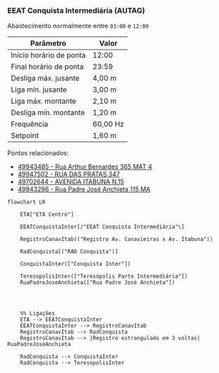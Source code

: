 ### EEAT Conquista Intermediária (AUTAG)

Abastecimento normalmente entre `03:00` e `12:00`

| Parâmetro     | Valor |
| -------------    | ------------- |
| Início horário de ponta  | 12:00 |
| Final horário de ponta  | 23:59 |
| Desliga máx. jusante  | 4,00 m|
| Liga mín. jusante  | 3,00 m|
| Liga máx. montante  | 2,10 m|
| Desliga mín. montante  | 1,20 m|
| Frequência  | 60,00 Hz |
| Setpoint  | 1,60 m |

Pontos relacionados:
- [49943485 - Rua Arthur Bernardes 365 MAT 4](https://www.vectorasys.com.br/vectorasys/?inc=jE9ciFZdkq5eiPI/kPRdHL0fUgHpk249WBQ3UKHeku9slPteHB1pGu94UrseWBQ=)
- [49947502 - RUA DAS PRATAS 347](https://www.vectorasys.com.br/vectorasys/?inc=jE9ciFZdkq5eiPI/kPRdHL0fUgHpk249WBYhVqHeku9slPteHB1pGu94UrlpGrU=)
- [49702644 - AVENIDA ITABUNA N.15](https://www.vectorasys.com.br/vectorasys/?inc=jE9ciFZdkq5eiPI/kPRdHL0fUgHpk249WBQ3UqHeku9slPteHB1pGu94UuGfUBU=)
- [49943286 - Rua Padre José Anchieta 115 MA](https://www.vectorasys.com.br/vectorasys/?inc=jE9ciFZdkq5eiPI/kPRdHL0fUgHpk249WBQ2VgHeku9slPteHB1pGu94UrUgWLM=)
  
```mermaid
flowchart LR
        
    ETA["ETA Centro"]    

    EEATConquistaInter[/"EEAT Conquista Intermediária"\]

    RegistroCanavItab(("Registro Av. Canavieiras x Av. Itabuna"))    
   
    RadConquista[("RAD Conquista")]    
       
    ConquistaInter(["Conquista Inter"])
    
    TeresopolisInter(["Teresópolis Parte Intermediária"])   
    RuaPadreJoseAnchieta(["Rua Padre José Anchieta"])

     


    %% Ligações
    ETA --> EEATConquistaInter
    EEATConquistaInter --> RegistroCanavItab        
    RegistroCanavItab --> RadConquista        
    RegistroCanavItab --> |Registro estrangulado em 3 voltas| RuaPadreJoseAnchieta

    RadConquista --> ConquistaInter
    RadConquista --> TeresopolisInter
 
```
